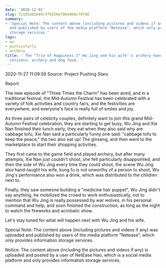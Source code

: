 ```yaml
---
date: '2020-12-01'
slug: 72103a6de85cff0256ef864d68cf0fd6
summary:
- 'Special Note: The content above (including pictures and videos if any) was uploaded
  and published by users of the media platform "Netease", which only provides information
  storage services.'
tags:
- wu
- particularly
- archery
title: ' The "Trio of Happiness 3" Wu Jing and his wife''s archery hands-on teaching,
  netizens: archery and dog food. '
---
```


 2020-11-27 11:09:59 Source: Project Pushing Stars

Report

The new episode of "Three Times the Charm" has been aired, and in a traditional festival, the Mid-Autumn Festival has been celebrated with a variety of folk activities and country fairs, and the festivities are everywhere, and everyone's face is really full of smiles and joy.

  

As three pairs of celebrity couples, definitely want to join this grand Mid-Autumn Festival celebration, they are starting to get busy, Wu Jing and Xie Nan finished their lunch early, they eat when they also said why are cabbage tofu, Xie Nan said a particularly funny one said: "cabbage tofu to keep the peace," the two also eat up! The ginseng, and then went to the marketplace to start their shopping activities.

  

  

They first came to the game field and played archery, but after many attempts, Xie Nan just couldn't shoot, she felt particularly disappointed, and then the side of Wu Jing every time they could shoot, the scene Wu Jing also hand-taught his wife, kung fu is not unworthy of a person to shoot, Wu Jing's performance also won a drink, which was distributed to the children next to.

  

  

Finally, they saw someone building a "medicine hair puppet", Wu Jing didn't say anything, he mobilized the crowd to work enthusiastically, not to mention that Wu Jing is really possessed by war wolves, in his personal command and help, and soon finished the construction, as long as the night to watch the fireworks and acrobatic show.

  

  

Let's stay tuned for what will happen next with Wu Jing and his wife.

Special Note: The content above (including pictures and videos if any) was uploaded and published by users of the media platform "Netease", which only provides information storage services.

Notice: The content above (including the pictures and videos if any) is
uploaded and posted by a user of NetEase Hao, which is a social media platform
and only provides information storage services.

 
        